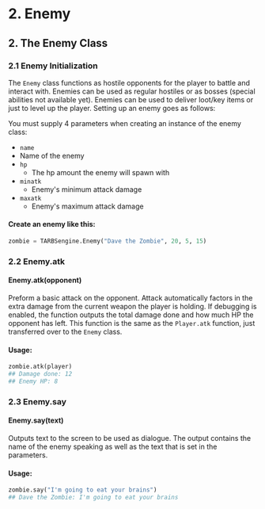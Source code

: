# 2. Enemy

## 2. The Enemy Class

### 2.1 Enemy Initialization

The `Enemy` class functions as hostile opponents for the player to battle and interact with. Enemies can be used as regular hostiles or as bosses \(special abilities not available yet\). Enemies can be used to deliver loot/key items or just to level up the player. Setting up an enemy goes as follows: 

You must supply 4 parameters when creating an instance of the enemy class:

*  `name`
  * Name of the enemy
* `hp`
  * The hp amount the enemy will spawn with
* `minatk`
  * Enemy's minimum attack damage
* `maxatk`
  * Enemy's maximum attack damage

#### Create an enemy like this:

```python
zombie = TARBSengine.Enemy("Dave the Zombie", 20, 5, 15)
```



### 2.2 Enemy.atk

#### Enemy.atk\(opponent\)

Preform a basic attack on the opponent. Attack automatically factors in the extra damage from the current weapon the player is holding. If debugging is enabled, the function outputs the total damage done and how much HP the opponent has left. This function is the same as the `Player.atk` function, just transferred over to the `Enemy` class.

#### Usage:

```python
zombie.atk(player)
## Damage done: 12
## Enemy HP: 8
```

### 

### 2.3 Enemy.say

#### Enemy.say\(text\)

Outputs text to the screen to be used as dialogue. The output contains the name of the enemy speaking as well as the text that is set in the parameters.

####  Usage:

```python
zombie.say("I'm going to eat your brains")
## Dave the Zombie: I'm going to eat your brains
```

